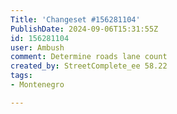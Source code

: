 ```yaml
---
Title: 'Changeset #156281104'
PublishDate: 2024-09-06T15:31:55Z
id: 156281104
user: Ambush
comment: Determine roads lane count
created_by: StreetComplete_ee 58.22
tags:
- Montenegro

---
```

